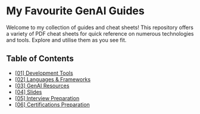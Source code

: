 # My Favourite GenAI Guides

Welcome to my collection of guides and cheat sheets! This repository offers a variety of PDF cheat sheets for quick reference on numerous technologies and tools. Explore and utilise them as you see fit.

## Table of Contents

- [[01] Development Tools](/[01]-devtools/)
- [[02] Languages & Frameworks](/[02]-l&f/)
- [[03] GenAI Resources](/[03]-genai/)
- [[04] Slides](/[04]-slides/)
- [[05] Interview Preparation](/[05]-interview/)
- [[06] Certifications Preparation](/[06]-certifications/)
